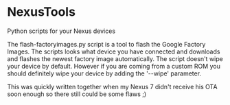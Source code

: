 NexusTools
==========

Python scripts for your Nexus devices

The flash-factoryimages.py script is a tool to flash the Google Factory Images. The scripts looks what device you have connected and downloads and flashes the newest factory image automatically. The script doesn't wipe your device by default. However if you are coming from a custom ROM you should definitely wipe your device by adding the '--wipe' parameter.

This was quickly written together when my Nexus 7 didn't receive his OTA soon enough so there still could be some flaws ;)


